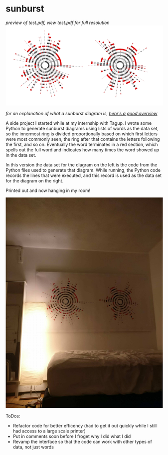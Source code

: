 # sunburst

*preview of test.pdf, view test.pdf for full resolution*
![alt-text](test.png)

*for an explanation of what a sunburst diagram is, [here's a good overview](http://www.datavizcatalogue.com/methods/sunburst_diagram.html)*

A side project I started while at my internship with Tagup. I wrote some Python to generate sunburst diagrams using lists of words as the data set, so the innermost ring is divided proportionally based on which first letters were most commonly seen, the ring after that contains the letters following the first, and so on. Eventually the word terminates in a red section, which spells out the full word and indicates how many times the word showed up in the data set.

In this version the data set for the diagram on the left is the code from the Python files used to generate that diagram. While running, the Python code records the lines that were executed, and this record is used as the data set for the diagram on the right. 

Printed out and now hanging in my room!

![alt-text](photo.jpg)

ToDos:
- Refactor code for better efficency (had to get it out quickly while I still had access to a large scale printer)
- Put in comments soon before I froget why I did what I did
- Revamp the interface so that the code can work with other types of data, not just words
